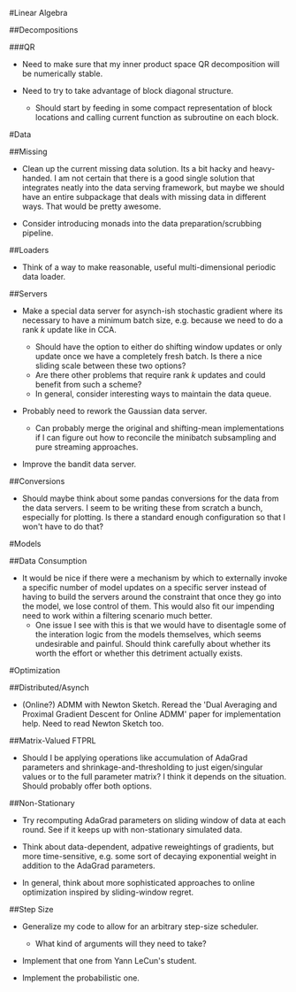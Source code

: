#Linear Algebra

##Decompositions

###QR
* Need to make sure that my inner product space QR decomposition will be numerically stable.

* Need to try to take advantage of block diagonal structure.
    * Should start by feeding in some compact representation of block locations and calling current function as subroutine on each block.

#Data

##Missing
* Clean up the current missing data solution. Its a bit hacky and heavy-handed. I am not certain that there is a good single solution that integrates neatly into the data serving framework, but maybe we should have an entire subpackage that deals with missing data in different ways. That would be pretty awesome.

* Consider introducing monads into the data preparation/scrubbing pipeline.

##Loaders
* Think of a way to make reasonable, useful multi-dimensional periodic data loader.

##Servers
* Make a special data server for asynch-ish stochastic gradient where its necessary to have a minimum batch size, e.g. because we need to do a rank _k_ update like in CCA.
    * Should have the option to either do shifting window updates or only update once we have a completely fresh batch. Is there a nice sliding scale between these two options?
    * Are there other problems that require rank _k_ updates and could benefit from such a scheme?
    * In general, consider interesting ways to maintain the data queue.

* Probably need to rework the Gaussian data server.
    * Can probably merge the original and shifting-mean implementations if I can figure out how to reconcile the minibatch subsampling and pure streaming approaches.

* Improve the bandit data server.

##Conversions
* Should maybe think about some pandas conversions for the data from the data servers. I seem to be writing these from scratch a bunch, especially for plotting. Is there a standard enough configuration so that I won't have to do that?

#Models

##Data Consumption
* It would be nice if there were a mechanism by which to externally invoke a specific number of model updates on a specific server instead of having to build the servers around the constraint that once they go into the model, we lose control of them. This would also fit our impending need to work within a filtering scenario much better.
    * One issue I see with this is that we would have to disentagle some of the interation logic from the models themselves, which seems undesirable and painful. Should think carefully about whether its worth the effort or whether this detriment actually exists.

#Optimization

##Distributed/Asynch
* (Online?) ADMM with Newton Sketch. Reread the 'Dual Averaging and Proximal Gradient Descent for Online ADMM' paper for implementation help. Need to read Newton Sketch too.

##Matrix-Valued FTPRL
* Should I be applying operations like accumulation of AdaGrad parameters and shrinkage-and-thresholding to just eigen/singular values or to the full parameter matrix? I think it depends on the situation. Should probably offer both options.

##Non-Stationary
* Try recomputing AdaGrad parameters on sliding window of data at each round. See if it keeps up with non-stationary simulated data.

* Think about data-dependent, adpative reweightings of gradients, but more time-sensitive, e.g. some sort of decaying exponential weight in addition to the AdaGrad parameters.

* In general, think about more sophisticated approaches to online optimization inspired by sliding-window regret.

##Step Size
* Generalize my code to allow for an arbitrary step-size scheduler.
    * What kind of arguments will they need to take?

* Implement that one from Yann LeCun's student.

* Implement the probabilistic one.
